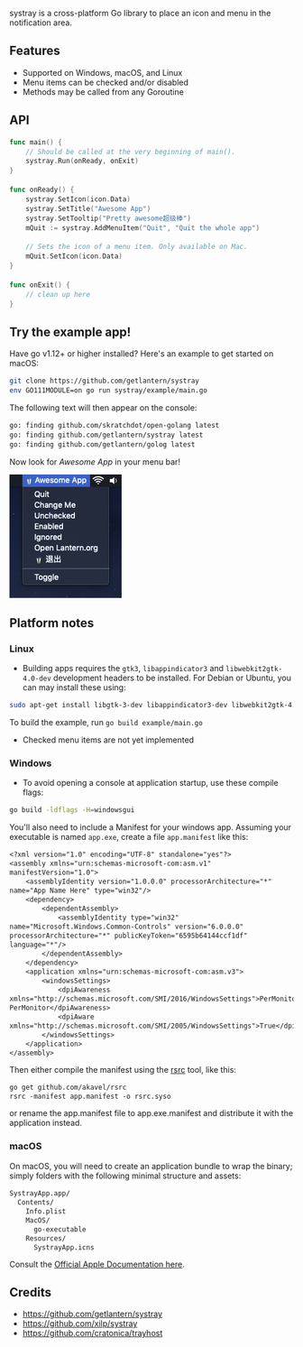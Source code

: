 systray is a cross-platform Go library to place an icon and menu in the notification area.

## Features

* Supported on Windows, macOS, and Linux
* Menu items can be checked and/or disabled
* Methods may be called from any Goroutine

## API

```go
func main() {
	// Should be called at the very beginning of main().
	systray.Run(onReady, onExit)
}

func onReady() {
	systray.SetIcon(icon.Data)
	systray.SetTitle("Awesome App")
	systray.SetTooltip("Pretty awesome超级棒")
	mQuit := systray.AddMenuItem("Quit", "Quit the whole app")

	// Sets the icon of a menu item. Only available on Mac.
	mQuit.SetIcon(icon.Data)
}

func onExit() {
	// clean up here
}
```

## Try the example app!

Have go v1.12+ or higher installed? Here's an example to get started on macOS:

```sh
git clone https://github.com/getlantern/systray
env GO111MODULE=on go run systray/example/main.go
```

The following text will then appear on the console:


```sh
go: finding github.com/skratchdot/open-golang latest
go: finding github.com/getlantern/systray latest
go: finding github.com/getlantern/golog latest
```

Now look for *Awesome App* in your menu bar!

![Awesome App screenshot](example/screenshot.png)

## Platform notes

### Linux

* Building apps requires the `gtk3`, `libappindicator3` and `libwebkit2gtk-4.0-dev` development headers to be installed. For Debian or Ubuntu, you can may install these using:

```sh
sudo apt-get install libgtk-3-dev libappindicator3-dev libwebkit2gtk-4.0-dev
```

To build the example, run `go build example/main.go`

* Checked menu items are not yet implemented


### Windows

* To avoid opening a console at application startup, use these compile flags:

```sh
go build -ldflags -H=windowsgui
```

You'll also need to include a Manifest for your windows app. Assuming your executable is named `app.exe`, create a file `app.manifest` like this:

```
<?xml version="1.0" encoding="UTF-8" standalone="yes"?>
<assembly xmlns="urn:schemas-microsoft-com:asm.v1" manifestVersion="1.0">
    <assemblyIdentity version="1.0.0.0" processorArchitecture="*" name="App Name Here" type="win32"/>
    <dependency>
        <dependentAssembly>
            <assemblyIdentity type="win32" name="Microsoft.Windows.Common-Controls" version="6.0.0.0" processorArchitecture="*" publicKeyToken="6595b64144ccf1df" language="*"/>
        </dependentAssembly>
    </dependency>
    <application xmlns="urn:schemas-microsoft-com:asm.v3">
        <windowsSettings>
            <dpiAwareness xmlns="http://schemas.microsoft.com/SMI/2016/WindowsSettings">PerMonitorV2, PerMonitor</dpiAwareness>
            <dpiAware xmlns="http://schemas.microsoft.com/SMI/2005/WindowsSettings">True</dpiAware>
        </windowsSettings>
    </application>
</assembly>
```

Then either compile the manifest using the [rsrc](https://github.com/akavel/rsrc) tool, like this:

```
go get github.com/akavel/rsrc
rsrc -manifest app.manifest -o rsrc.syso
```

or rename the app.manifest file to app.exe.manifest and distribute it with the application instead.

### macOS

On macOS, you will need to create an application bundle to wrap the binary; simply folders with the following minimal structure and assets:

```
SystrayApp.app/
  Contents/
    Info.plist
    MacOS/
      go-executable
    Resources/
      SystrayApp.icns
```

Consult the [Official Apple Documentation here](https://developer.apple.com/library/archive/documentation/CoreFoundation/Conceptual/CFBundles/BundleTypes/BundleTypes.html#//apple_ref/doc/uid/10000123i-CH101-SW1).

## Credits

- https://github.com/getlantern/systray
- https://github.com/xilp/systray
- https://github.com/cratonica/trayhost
